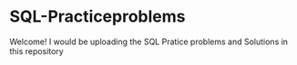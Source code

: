 # SQL-Practiceproblems
Welcome! I would be uploading the SQL Pratice problems and Solutions in this repository 
